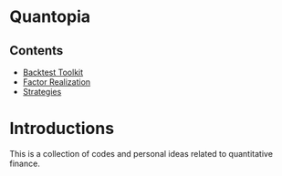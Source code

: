 # Quantopia

## Contents
* [Backtest Toolkit](#Backtest_Toolkit)
* [Factor Realization](#Factor_Realization)
* [Strategies](#Strategies)

# Introductions
This is a collection of codes and personal ideas related to quantitative finance. 
